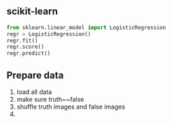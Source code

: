 ## scikit-learn
```python
from sklearn.linear_model import LogisticRegression
regr = LogisticRegression()
regr.fit()
regr.score()
regr.predict()
```
## Prepare data
1. load all data
2. make sure truth~~false
3. shuffle truth images and false images
4. 
